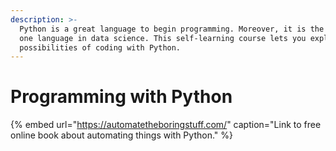 ```yaml
---
description: >-
  Python is a great language to begin programming. Moreover, it is the number
  one language in data science. This self-learning course lets you explore the
  possibilities of coding with Python.
---
```


# Programming with Python

{% embed url="https://automatetheboringstuff.com/" caption="Link to free online book about automating things with Python." %}



